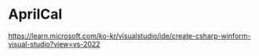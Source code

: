 # AprilCal


https://learn.microsoft.com/ko-kr/visualstudio/ide/create-csharp-winform-visual-studio?view=vs-2022
